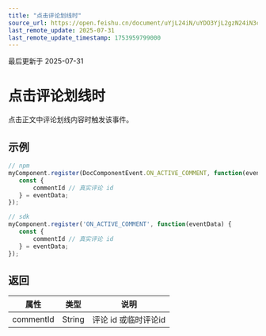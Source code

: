 ```yaml
---
title: "点击评论划线时"
source_url: https://open.feishu.cn/document/uYjL24iN/uYDO3YjL2gzN24iN3cjN/event-listener/on_active_comment
last_remote_update: 2025-07-31
last_remote_update_timestamp: 1753959799000
---
```

最后更新于 2025-07-31

# 点击评论划线时

点击正文中评论划线内容时触发该事件。
## 示例
```js
// npm
myComponent.register(DocComponentEvent.ON_ACTIVE_COMMENT, function(eventData) {
   const {
       commentId // 真实评论 id
   } = eventData;
});

// sdk
myComponent.register('ON_ACTIVE_COMMENT', function(eventData) {
   const {
       commentId // 真实评论 id
   } = eventData;
});
```

## 返回
|属性|	类型|	说明|
| ---|----- | ------- | 
|commentId|String |评论 id 或临时评论id

